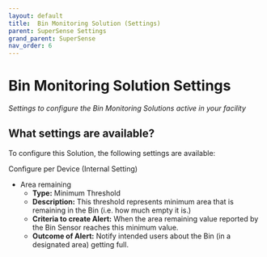 ```yaml
---
layout: default
title:  Bin Monitoring Solution (Settings)
parent: SuperSense Settings
grand_parent: SuperSense
nav_order: 6
---
```


# Bin Monitoring Solution Settings
*Settings to configure the Bin Monitoring Solutions active in your facility*

## What settings are available?
To configure this Solution, the following settings are available:

Configure per Device (Internal Setting)
- Area remaining 
    - **Type:** Minimum Threshold
    - **Description:** This threshold represents minimum area that is remaining in the Bin (i.e. how much empty it is.) 
    - **Criteria to create Alert:** When the area remaining value reported by the Bin Sensor reaches this minimum value.
    - **Outcome of Alert:** Notify intended users about the Bin (in a designated area) getting full.
